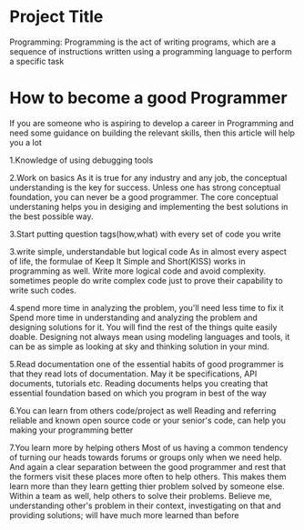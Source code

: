 Project Title
================================
Programming: Programming is the act of writing programs, which are a sequence of instructions written using  a programming language to perform a specific task


How to become a good Programmer
=======================================
If you are someone who is aspiring to develop a career in Programming and need some guidance on building the relevant skills, then this article will help you a lot


1.Knowledge of using debugging tools

2.Work on basics
As it is true for any industry and any job, the conceptual understanding is the key for success. Unless one has strong conceptual foundation, you can never be a good programmer. The core conceptual understaning helps you in desiging and implementing the best solutions in the best possible way.

3.Start putting question tags(how,what) with every set of code you write


3.write simple, understandable but logical code
As in almost every aspect of life, the formulae of Keep It Simple and Short(KISS) works in programming as well. Write more logical code and avoid complexity. sometimes people do write complex code just to prove their capability to write such codes.

4.spend more time in analyzing the problem, you'll need less time to fix it
Spend more time in understanding and analyzing the problem and designing solutions for it. You will find the rest of the things quite easily doable. Designing not always mean using modeling languages and tools, it can be as simple as looking at sky and thinking solution in your mind. 

5.Read documentation
one of the essential habits of good programmer is that they read lots of documentation. May it be specifications, API documents, tutorials etc. Reading documents helps you creating that essential foundation based on which you program in best of the way

6.You can learn from others code/project as well
Reading and referring reliable and known open source code or your senior's code, can help you making your programming better

7.You learn more by helping others
Most of us having a common tendency of turning our heads towards forums or groups only when we need help. And again a clear separation between the good programmer and rest that the formers visit these places more often to help others. This makes them learn more than they learn getting thier problem solved by someone else. Within a team as well, help others to solve their problems. Believe me, understanding other's problem in their context, investigating on that and providing solutions; will have much more learned than before



